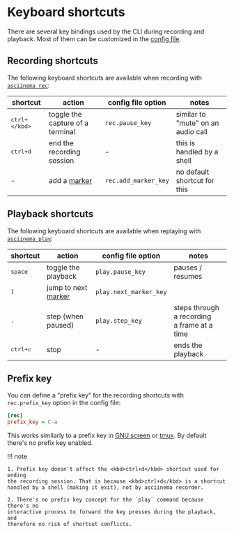# Keyboard shortcuts

There are several key bindings used by the CLI during recording and playback.
Most of them can be customized in the [config file](../configuration/).

## Recording shortcuts

The following keyboard shortcuts are available when recording with [`asciinema
rec`](../usage/#asciinema-rec-filename):

shortcut | action | config file option | notes
---------|--------|---------------|------
<kbd>ctrl+\</kbd> | toggle the capture of a terminal | `rec.pause_key` | similar to "mute" on an audio call
<kbd>ctrl+d</kbd> | end the recording session | - | this is handled by a shell
- | add a [marker](../markers/) | `rec.add_marker_key` | no default shortcut for this

## Playback shortcuts

The following keyboard shortcuts are available when replaying with [`asciinema
play`](../usage/#asciinema-play-filename):

shortcut | action | config file option | notes
---------|--------|---------------|------
<kbd>space</kbd> | toggle the playback | `play.pause_key` | pauses / resumes
<kbd>]</kbd> | jump to next [marker](../markers/) | `play.next_marker_key` | 
<kbd>.</kbd> | step (when paused) | `play.step_key` | steps through a recording<br>a frame at a time
<kbd>ctrl+c</kbd> | stop | - | ends the playback

## Prefix key

You can define a "prefix key" for the recording shortcuts with `rec.prefix_key`
option in the config file:

```ini title="~/.config/asciinema/config"
[rec]
prefix_key = C-a
```

This works similarly to a prefix key in [GNU
screen](https://www.gnu.org/software/screen/) or
[tmux](https://github.com/tmux/tmux/wiki). By default there's no prefix key
enabled.

!!! note

    1. Prefix key doesn't affect the <kbd>ctrl+d</kbd> shortcut used for ending
    the recording session. That is because <kbd>ctrl+d</kbd> is a shortcut
    handled by a shell (making it exit), not by asciinema recorder.

    2. There's no prefix key concept for the `play` command because there's no
    interactive process to forward the key presses during the playback, and
    therefore no risk of shortcut conflicts.
